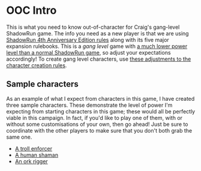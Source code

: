 # OOC Intro

This is what you need to know out-of-character for Craig's gang-level ShadowRun game.
The info you need as a new player is that we are using [ShadowRun 4th Anniversary Edition rules] along with its five major expansion rulebooks.
This is a _gang level_ game with [a much lower power level than a normal ShadowRun game], so adjust your expectations accordingly!
To create gang level characters, use [these adjustments to the character creation rules].

[ShadowRun 4th Anniversary Edition rules]: Rules.md
[a much lower power level than a normal ShadowRun game]: PowerLevel.md
[these adjustments to the character creation rules]: CharacterCreation.md

## Sample characters

As an example of what I expect from characters in this game, I have created three sample characters.
These demonstrate the level of power I'm expecting from starting characters in this game; these would all be perfectly viable in this campaign.
In fact, if you'd like to play one of them, with or without some customisations of your own, then go ahead!  Just be sure to coordinate with the other players to make sure that you don't both grab the same one.

* [A troll enforcer](Enforcer.md)
* [A human shaman](Shaman.md)
* [An ork rigger](Rigger.md)
